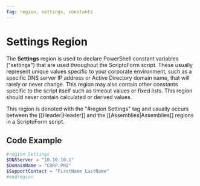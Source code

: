 ```yaml
---
Tag: region, settings, constants
---
```

# Settings Region
The **Settings** region is used to declare PowerShell constant variables ("settings") that are used throughout the ScriptoForm script.  These usually represent unique values specific to your corporate environment, such as a specific DNS server IP address or Active Directory domain name, that will rarely or never change.  This region may also contain other constants specific to the script itself such as timeout values or fixed lists.  This region should never contain calculated or derived values.

This region is denoted with the "#region Settings" tag and usually occurs between the [[Header|Header]] and the [[Assemblies|Assemblies]] regions in a ScriptoForm script.
## Code Example
```powershell
#region Settings
$DNSServer = "10.10.10.1"
$DomainName = "CORP.PRI"
$SupportContact = "FirstName LastName"
#endregion
```